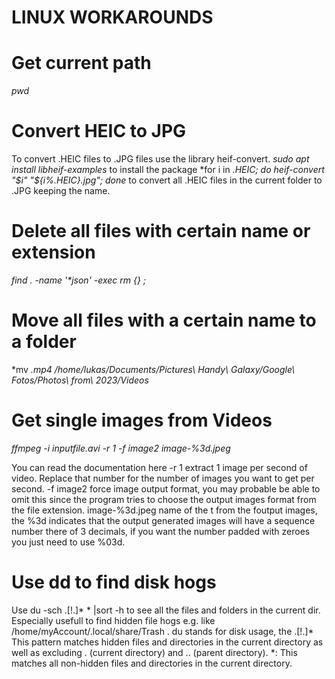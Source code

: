 # LINUX WORKAROUNDS

# Get current path
*pwd*

# Convert HEIC to JPG
To convert .HEIC files to .JPG files use the library heif-convert.
*sudo apt install libheif-examples* to install the package
*for i in *.HEIC; do heif-convert "$i" "${i%.HEIC}.jpg"; done* to convert all .HEIC files in the current folder to .JPG keeping the name.

# Delete all files with certain name or extension
*find  . -name '\*json' -exec rm {} \;*

# Move all files with a certain name to a folder
*mv *.mp4 /home/lukas/Documents/Pictures\ Handy\ Galaxy/Google\ Fotos/Photos\ from\ 2023/Videos*

# Get single images from Videos
*ffmpeg -i inputfile.avi -r 1 -f image2 image-%3d.jpeg*

You can read the documentation here
    -r 1 extract 1 image per second of video. Replace that number for the number of images you 		want to get per second.
    -f image2 force image output format, you may probable be able to omit this since the program tries to choose the output images format from the file extension.
    image-%3d.jpeg name of the t from the foutput images, the %3d indicates that the output generated images will have a sequence number there of 3 decimals, if you want the number padded with zeroes you just need to use %03d.

# Use dd to find disk hogs

Use du -sch .[!.]* * |sort -h to see all the files and folders in the current dir. Especially usefull to find hidden file hogs e.g. like /home/myAccount/.local/share/Trash . du stands for disk usage, the .[!.]* This pattern matches hidden files and directories in the current directory as well as excluding . (current directory) and .. (parent directory). *: This matches all non-hidden files and directories in the current directory.
